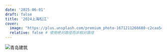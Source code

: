 ```yaml
---
date: '2025-06-01'
draft: false
title: '2024上海松江'
cover:
  image: "https://plus.unsplash.com/premium_photo-1671211266680-c2caa5410393?q=80&w=4288&auto=format&fit=crop&ixlib=rb-4.1.0&ixid=M3wxMjA3fDB8MHxwaG90by1wYWdlfHx8fGVufDB8fHx8fA%3D%3D" # 您可以使用文章中已有的图片或其他图片
  relative: false # 使用绝对路径而非相对路径
---
```


![青岛建筑](https://plus.unsplash.com/premium_photo-1671211266680-c2caa5410393?q=80&w=4288&auto=format&fit=crop&ixlib=rb-4.1.0&ixid=M3wxMjA3fDB8MHxwaG90by1wYWdlfHx8fGVufDB8fHx8fA%3D%3D)

